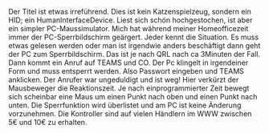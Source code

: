 Der Titel ist etwas irreführend. Dies ist kein Katzenspielzeug, sondern ein HID; ein HumanInterfaceDevice. 
Liest sich schön hochgestochen, ist aber ein simpler PC-Maussimulator. Mich hat während meiner Homeofficezeit 
immer der PC-Sperrbildschirm geärgert. Jeder kennt die Situation. Es muss etwas gelesen werden oder man ist 
irgendwie anders beschäftigt dann geht der PC zum Sperrbildschirm. Das ist je nach QRL nach ca 3Minuten der 
Fall. Dann kommt ein Anruf auf TEAMS und CO. Der Pc klingelt in irgendeiner Form und muss entsperrt werden. 
Also Passwort eingeben und TEAMS anklicken. Der Anrufer war ungeduldigt und ist weg! Hier verkürzt der 
Mausbeweger die Reaktionszeit. Je nach einprogrammierter Zeit bewegt sich scheinbar eine Maus um einen Punkt 
nach oben und einen Punkt nach unten. Die Sperrfunktion wird überlistet und am PC ist keine Änderung 
vorzunehmen. Die Kontroller sind auf vielen Händlern im WWW zwischen 5€ und 10€ zu erhalten.
